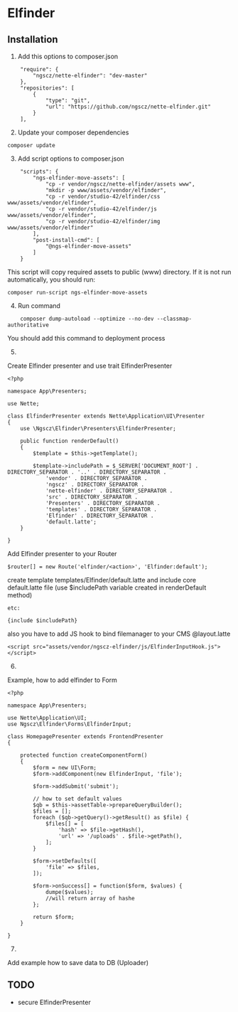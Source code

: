 # Elfinder

## Installation

1) Add this options to composer.json

```
	"require": {
		"ngscz/nette-elfinder": "dev-master"
	},
	"repositories": [
		{
			"type": "git",
			"url": "https://github.com/ngscz/nette-elfinder.git"
		}
	],
```

2) Update your composer dependencies

```
composer update
```

3) Add script options to composer.json

```
	"scripts": {
		"ngs-elfinder-move-assets": [
			"cp -r vendor/ngscz/nette-elfinder/assets www",
			"mkdir -p www/assets/vendor/elfinder",
			"cp -r vendor/studio-42/elfinder/css www/assets/vendor/elfinder",
			"cp -r vendor/studio-42/elfinder/js www/assets/vendor/elfinder",
			"cp -r vendor/studio-42/elfinder/img www/assets/vendor/elfinder"
		],
		"post-install-cmd": [
			"@ngs-elfinder-move-assets"
		]
	}
```

This script will copy required assets to public (www) directory. If it is not run automatically, you should run:

```
composer run-script ngs-elfinder-move-assets
```

4) Run command 


```
	composer dump-autoload --optimize --no-dev --classmap-authoritative
```

You should add this command to deployment process


5)

Create Elfinder presenter and use trait ElfinderPresenter

```
<?php

namespace App\Presenters;

use Nette;

class ElfinderPresenter extends Nette\Application\UI\Presenter
{
    use \Ngscz\Elfinder\Presenters\ElfinderPresenter;

    public function renderDefault()
    {
        $template = $this->getTemplate();

        $template->includePath = $_SERVER['DOCUMENT_ROOT'] . DIRECTORY_SEPARATOR . '..' . DIRECTORY_SEPARATOR .
            'vendor' . DIRECTORY_SEPARATOR .
            'ngscz' . DIRECTORY_SEPARATOR .
            'nette-elfinder' . DIRECTORY_SEPARATOR .
            'src' . DIRECTORY_SEPARATOR .
            'Presenters' . DIRECTORY_SEPARATOR .
            'templates' . DIRECTORY_SEPARATOR .
            'Elfinder' . DIRECTORY_SEPARATOR .
            'default.latte';
    }    

}
```

Add Elfinder presenter to your Router

```
$router[] = new Route('elfinder/<action>', 'Elfinder:default');

```

create template templates/Elfinder/default.latte and include core default.latte file
(use $includePath variable created in renderDefault method)


```
etc:

{include $includePath}
```

also you have to add JS hook to bind filemanager to your CMS @layout.latte

```
<script src="assets/vendor/ngscz-elfinder/js/ElfinderInputHook.js"></script>
```

6) 

Example, how to add elfinder to Form

```
<?php

namespace App\Presenters;

use Nette\Application\UI;
use Ngscz\Elfinder\Forms\ElfinderInput;

class HomepagePresenter extends FrontendPresenter
{

    protected function createComponentForm()
    {
        $form = new UI\Form;
        $form->addComponent(new ElfinderInput, 'file');

        $form->addSubmit('submit');

        // how to set default values
        $qb = $this->assetTable->prepareQueryBuilder();
        $files = [];
        foreach ($qb->getQuery()->getResult() as $file) {
            $files[] = [
                'hash' => $file->getHash(),
                'url' => '/uploads' . $file->getPath(),
            ];
        }

        $form->setDefaults([
            'file' => $files,
        ]);

        $form->onSuccess[] = function($form, $values) {
            dumpe($values);
            //will return array of hashe
        };

        return $form;
    }

}
```

7) 

Add example how to save data to DB (Uploader)

## TODO

- secure ElfinderPresenter
